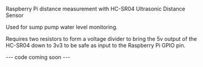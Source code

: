 Raspberry Pi distance measurement with HC-SR04 Ultrasonic Distance Sensor

Used for sump pump water level monitoring.

Requires two resistors to form a voltage divider to bring the 5v output of the
HC-SR04 down to 3v3 to be safe as input to the Raspberry Pi GPIO pin.


--- code coming soon ---
